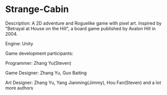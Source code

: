 # Strange-Cabin

Description: A 2D adventure and Roguelike game with pixel art. Inspired by "Betrayal at House on the Hill", a board game published by Avalon Hill in 2004.

Engine: Unity

Game development participants: 

Programmer: Zhang Yu(Steven)

Game Designer: Zhang Yu, Guo Baiting

Art Designer: Zhang Yu, Yang Jianming(Jimmy), Hou Fan(Steven) and a lot more authors
